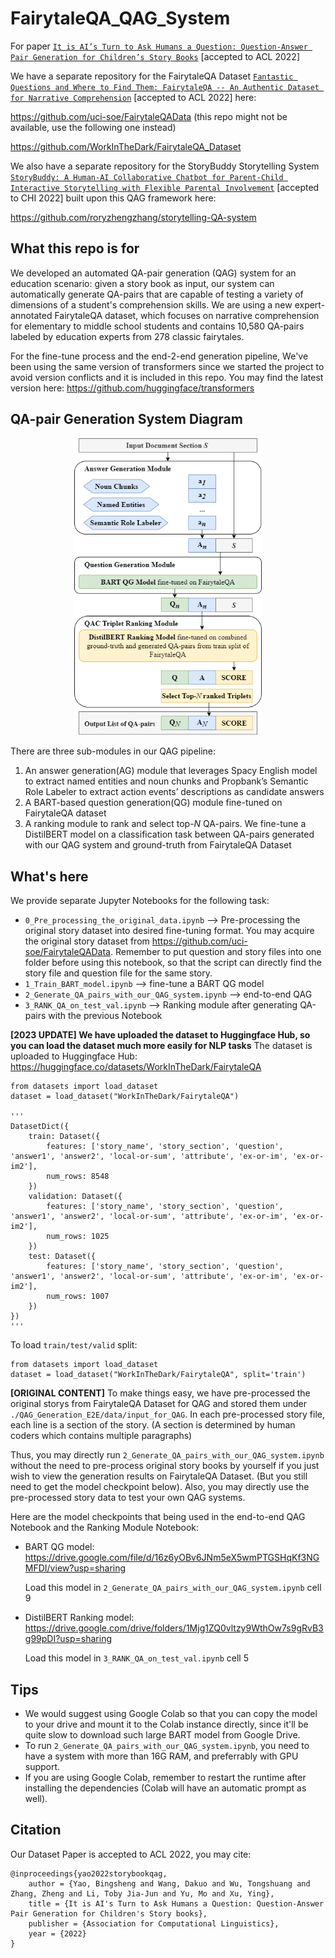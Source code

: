 # FairytaleQA_QAG_System

For paper [```It is AI’s Turn to Ask Humans a Question: Question-Answer Pair Generation for Children’s Story Books```](https://arxiv.org/abs/2109.03423/)  [accepted to ACL 2022]

We have a separate repository for the FairytaleQA Dataset [```Fantastic Questions and Where to Find Them: FairytaleQA -- An Authentic Dataset for Narrative Comprehension```](https://arxiv.org/abs/2203.13947/) [accepted to ACL 2022] here: 

https://github.com/uci-soe/FairytaleQAData (this repo might not be available, use the following one instead)

https://github.com/WorkInTheDark/FairytaleQA_Dataset

We also have a separate repository for the StoryBuddy Storytelling System [```StoryBuddy: A Human-AI Collaborative Chatbot for Parent-Child Interactive Storytelling with Flexible Parental Involvement```](https://arxiv.org/abs/2202.06205/) [accepted to CHI 2022] built upon this QAG framework here:

https://github.com/roryzhengzhang/storytelling-QA-system


## What this repo is for
We developed an automated QA-pair generation (QAG) system for an education scenario: given a story book as input, our system can automatically generate QA-pairs that are capable of testing a variety of dimensions of a student's comprehension skills. We are using a new expert-annotated FairytaleQA dataset, which focuses on narrative comprehension for elementary to middle school students and contains 10,580 QA-pairs labeled by education experts from 278 classic fairytales.

For the fine-tune process and the end-2-end generation pipeline, We've been using the same version of transformers since we started the project to avoid version conflicts and it is included in this repo. You may find the latest version here: https://github.com/huggingface/transformers

## QA-pair Generation System Diagram

<!-- ![](/QAG2.png "QA-pair Generation System Diagram") -->
<p align="middle">
  <img src="/QAG2.png" alt="QA-pair Generation System Diagram" width=300/>
</p>
  
There are three sub-modules in our QAG pipeline: 
1. An answer generation(AG) module that leverages Spacy English model to extract named entities and noun chunks and Propbank’s Semantic Role Labeler to extract action events’ descriptions as candidate answers
2. A BART-based question generation(QG) module fine-tuned on FairytaleQA dataset 
3. A ranking module to rank and select top-<em>N</em> QA-pairs. We fine-tune a DistilBERT model on a classification task between QA-pairs generated with our QAG system and ground-truth from FairytaleQA Dataset


## What's here
We provide separate Jupyter Notebooks for the following task: 

* ```0_Pre_processing_the_original_data.ipynb``` --> Pre-processing the original story dataset into desired fine-tuning format. You may acquire the original story dataset from https://github.com/uci-soe/FairytaleQAData. Remember to put question and story files into one folder before using this notebook, so that the script can directly find the story file and question file for the same story.
* ```1_Train_BART_model.ipynb``` --> fine-tune a BART QG model
* ```2_Generate_QA_pairs_with_our_QAG_system.ipynb``` --> end-to-end QAG
* ```3_RANK_QA_on_test_val.ipynb``` --> Ranking module after generating QA-pairs with the previous Notebook 

**[2023 UPDATE] We have uploaded the dataset to Huggingface Hub, so you can load the dataset much more easily for NLP tasks**
The dataset is uploaded to Huggingface Hub: https://huggingface.co/datasets/WorkInTheDark/FairytaleQA
```
from datasets import load_dataset
dataset = load_dataset("WorkInTheDark/FairytaleQA")

'''
DatasetDict({
    train: Dataset({
        features: ['story_name', 'story_section', 'question', 'answer1', 'answer2', 'local-or-sum', 'attribute', 'ex-or-im', 'ex-or-im2'],
        num_rows: 8548
    })
    validation: Dataset({
        features: ['story_name', 'story_section', 'question', 'answer1', 'answer2', 'local-or-sum', 'attribute', 'ex-or-im', 'ex-or-im2'],
        num_rows: 1025
    })
    test: Dataset({
        features: ['story_name', 'story_section', 'question', 'answer1', 'answer2', 'local-or-sum', 'attribute', 'ex-or-im', 'ex-or-im2'],
        num_rows: 1007
    })
})
'''
```

To load ```train/test/valid``` split: 
```
from datasets import load_dataset
dataset = load_dataset("WorkInTheDark/FairytaleQA", split='train')
```



**[ORIGINAL CONTENT]** To make things easy, we have pre-processed the original storys from FairytaleQA Dataset for QAG and stored them under ```./QAG_Generation_E2E/data/input_for_QAG```. In each pre-processed story file, each line is a section of the story. (A section is determined by human coders which contains multiple paragraphs) 


Thus, you may directly run ```2_Generate_QA_pairs_with_our_QAG_system.ipynb``` without the need to pre-process original story books by yourself if you just wish to view the generation results on FairytaleQA Dataset. (But you still need to get the model checkpoint below). Also, you may directly use the pre-processed story data to test your own QAG systems. 

Here are the model checkpoints that being used in the end-to-end QAG Notebook and the Ranking Module Notebook: 
* BART QG model: https://drive.google.com/file/d/16z6yOBv6JNm5eX5wmPTGSHqKf3NGMFDI/view?usp=sharing

  Load this model in ```2_Generate_QA_pairs_with_our_QAG_system.ipynb``` cell 9

* DistilBERT Ranking model: https://drive.google.com/drive/folders/1Mjg1ZQ0vltzy9WthOw7s9gRvB3g99pDI?usp=sharing

  Load this model in ```3_RANK_QA_on_test_val.ipynb``` cell 5
 
## Tips
* We would suggest using Google Colab so that you can copy the model to your drive and mount it to the Colab instance directly, since it'll be quite slow to download such large BART model from Google Drive.
* To run ```2_Generate_QA_pairs_with_our_QAG_system.ipynb```, you need to have a system with more than 16G RAM, and preferrably with GPU support.
* If you are using Google Colab, remember to restart the runtime after installing the dependencies (Colab will have an automatic prompt as well).

## Citation
Our Dataset Paper is accepted to ACL 2022, you may cite:
```
@inproceedings{yao2022storybookqag,
    author = {Yao, Bingsheng and Wang, Dakuo and Wu, Tongshuang and Zhang, Zheng and Li, Toby Jia-Jun and Yu, Mo and Xu, Ying},
    title = {It is AI's Turn to Ask Humans a Question: Question-Answer Pair Generation for Children's Story books},
    publisher = {Association for Computational Linguistics},
    year = {2022}
}
```
